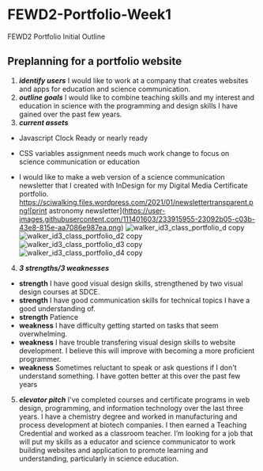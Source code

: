 # FEWD2-Portfolio-Week1
FEWD2 Portfolio Initial Outline

## Preplanning for a portfolio website
1.  ***identify users***
I would like to work at a company that creates websites and apps for education and science communication.
2.  ***outline goals***
I would like to combine teaching skills and my interest and education in science with the programming and design skills I have gained over the past few years.
3.  ***current assets***
* Javascript Clock
  Ready or nearly ready
  
* CSS variables assignment
  needs much work
  change to focus on science communication or education

* I would like to make a web version of a science communication newsletter that I created with InDesign for my Digital Media Certificate portfolio.
https://sciwalking.files.wordpress.com/2021/01/newslettertransparent.png![print astronomy newsletter](https://user-images.githubusercontent.com/111401603/233915955-23092b05-c03b-43e8-815e-aa7086e987ea.png)
![walker_id3_class_portfolio_d copy](https://user-images.githubusercontent.com/111401603/234057508-88979b88-4906-47a5-9069-dd617d1a3cc3.png)
![walker_id3_class_portfolio_d2 copy](https://user-images.githubusercontent.com/111401603/234057526-f80e5c77-5941-4102-81cc-aaecf0ff4e9c.png)
![walker_id3_class_portfolio_d3 copy](https://user-images.githubusercontent.com/111401603/234057536-47e996b0-36ed-4db7-89f0-cb4fff4edc01.png)
![walker_id3_class_portfolio_d4 copy](https://user-images.githubusercontent.com/111401603/234057544-22eb5b7a-7c14-47ef-a071-d902099b386a.png)


4.  ***3 strengths/3 weaknesses***
* ****strength****
I have good visual design skills, strengthened by two visual design courses at SDCE.
* ****strength****
I have good communication skills for technical topics I have a good understanding of.
* ****strength****
Patience
* ****weakness****
I have difficulty getting started on tasks that seem overwhelming.
* ****weakness****
I have trouble transfering visual design skills to website development. I believe this will improve with becoming a more proficient programmer.
* ****weakness****
Sometimes reluctant to speak or ask questions if I don't understand something. I have gotten better at this over the past few years
5.  ***elevator pitch***
I've completed courses and certificate programs in web design, programming, and information technology over the last three years. I have a chemistry degree and worked in manufacturing and process development at biotech companies. I then earned a Teaching Credential and worked as a classroom teacher. I’m looking for a job that will put my skills as a educator and science communicator to work building websites and application to promote learning and understanding, particularly in science education.
